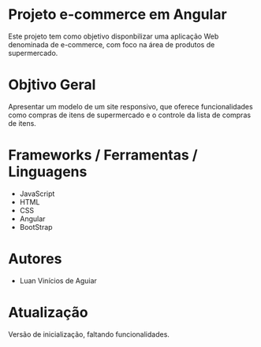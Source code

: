 # Projeto e-commerce em Angular
Este projeto tem como objetivo disponbilizar uma aplicação Web denominada de e-commerce, com foco na área de produtos de supermercado.

# Objtivo Geral

Apresentar um modelo de um site responsivo, que oferece funcionalidades como compras de itens de supermercado e o controle da lista de compras de itens.

# Frameworks / Ferramentas / Linguagens

- JavaScript
- HTML
- CSS
- Angular
- BootStrap

# Autores

- Luan Vinícios de Aguiar

# Atualização
Versão de inicialização, faltando funcionalidades.
